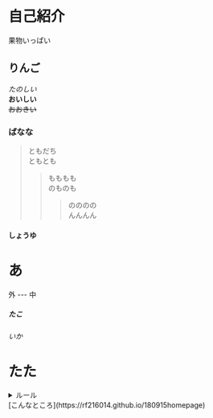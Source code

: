 # 自己紹介 <br>
果物いっぱい <br>
## りんご  
*たのしい* <br>
**おいしい** <br>
~~おおきい~~ <br>
### ばなな <br>
> ともだち  
> ともとも  
>> もももも  
>> のものも  
>>> のののの  
>>> んんんん<br>
#### しょうゆ<br>
# あ<br>
外 ---
中
##### たこ <br>
###### いか <br>
# たた  
<details>
  <summary>ルール</summary>
  ・スクショ禁止  <br>
  ・画像加工禁止  <br>
  ・複垢禁止  <br>
  ・外部との交渉は禁止<br>
</details>  
[こんなところ](https://rf216014.github.io/180915homepage)
